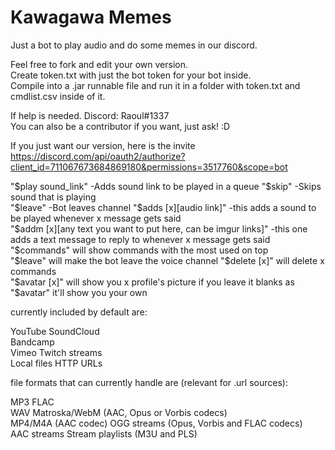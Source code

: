 # Kawagawa Memes
Just a bot to play audio and do some memes in our discord.

Feel free to fork and edit your own version.    
Create token.txt with just the bot token for your bot inside.   
Compile into a .jar runnable file and run it in a folder with token.txt and cmdlist.csv inside of it.


If help is needed. Discord: Raoul#1337  
You can also be a contributor if you want, just ask! :D


If you just want our version, here is the invite https://discord.com/api/oauth2/authorize?client_id=711067673684869180&permissions=3517760&scope=bot


"$play sound_link" -Adds sound link to be played in a queue 
"$skip" -Skips sound that is playing  
"$leave" -Bot leaves channel  
"$adds [x][audio link]" -this adds a sound to be played whenever x message gets said  
"$addm [x][any text you want to put here, can be imgur links]" -this one adds a text message to reply to whenever x message gets said 
"$commands" will show commands with the most used on top  
"$leave" will make the bot leave the voice channel  
"$delete [x]" will delete x commands  
"$avatar [x]" will show you x profile's picture if you leave it blanks as "$avatar" it'll show you your own 

currently included by default are:

  YouTube 
  SoundCloud  
  Bandcamp  
  Vimeo 
  Twitch streams  
  Local files 
  HTTP URLs 

file formats that can currently handle are (relevant for .url sources):

  MP3 
  FLAC  
  WAV 
  Matroska/WebM (AAC, Opus or Vorbis codecs)  
  MP4/M4A (AAC codec) 
  OGG streams (Opus, Vorbis and FLAC codecs)  
  AAC streams 
  Stream playlists (M3U and PLS)  
